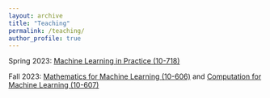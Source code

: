```yaml
---
layout: archive
title: "Teaching"
permalink: /teaching/
author_profile: true
---
```


Spring 2023: [Machine Learning in Practice (10-718)](https://github.com/bwilder0/mlpractice_s2023)

Fall 2023: [Mathematics for Machine Learning (10-606)](https://github.com/bwilder0/10606-f23) and [Computation for Machine Learning (10-607)](https://github.com/bwilder0/10607-f23) 
